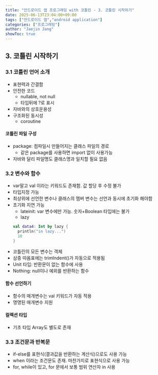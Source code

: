 ```yaml
---
title: "안드로이드 앱 프로그래밍 with 코틀린 - 3. 코틀린 시작하기"
date: 2025-06-13T23:04:00+09:00
tags: ["안드로이드 앱","android application"]
categories: ["프로그래밍"]
author: "Jaejin Jang"
showToc: true
---
```


## 3. 코틀린 시작하기

### 3.1 코틀린 언어 소개
- 표현력과 간결함
- 안전한 코드
  - nullable, not null
  - 타입뒤에 ?로 표시
- 자바와의 상호운용성
- 구조화된 동시성
  - coroutine

#### 코틀린 파일 구성
- package: 컴파일시 만들어지는 클래스 파일의 경로
  - 같은 package를 사용하면 import 없이 사용가능
- 자바와 달리 파일명도 클래스명과 일치할 필요 없음

### 3.2 변수와 함수
- var말고 val 이라는 키워드도 존재함. 값 할당 후 수정 불가
- 타입지정 가능
- 최상위에 선언한 변수나 클래스의 멤버 변수는 선언과 동시에 초기화 해야함
- 초기화 지연 가능
  - lateinit: var 변수에만 가능. 숫자+Boolean 타입에는 불가
  - lazy
  ```kt
  val data4: Int by lazy {
    println("in lazy...")
    10
  }
  ```
- 코틀린의 모든 변수는 객체
- 삼중 따옴표에는 trimIndent()가 자동으로 적용됨
- Unit 타입: 반환문이 없는 함수에 사용
- Nothing: null이나 예외를 반환하는 함수

#### 함수 선언하기
- 함수의 매개변수는 val 키워드가 자동 적용
- 명명된 매개변수 지원

#### 컬렉션 타입
- 기초 타입 Array도 별도로 존재

### 3.3 조건문과 반복문
- if-else를 표현식(결과값을 반환하는 계산식)으로도 사용 가능
- when 이라는 조건문도 존재. 마찬가지로 표현식으로 사용 가능
- for, while이 있고, for 문에서 보통 범위 연산자 in 사용

